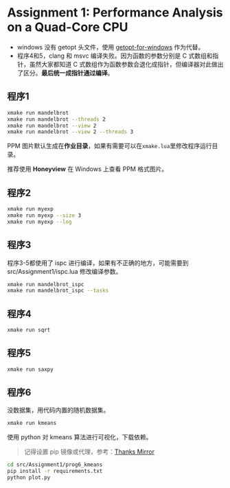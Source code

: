 # Assignment 1: Performance Analysis on a Quad-Core CPU

- windows 没有 getopt 头文件，使用 [getopt-for-windows](https://github.com/Chunde/getopt-for-windows) 作为代替。
- 程序4和5，clang 和 msvc 编译失败。因为函数的参数分别是 C 式数组和指针，虽然大家都知道 C 式数组作为函数参数会退化成指针，但编译器对此做出了区分。**最后统一成指针通过编译**。

## 程序1

```bash
xmake run mandelbrot
xmake run mandelbrot --threads 2
xmake run mandelbrot --view 2
xmake run mandelbrot --view 2 --threads 3
```

PPM 图片默认生成在**作业目录**，如果有需要可以在`xmake.lua`里修改程序运行目录。

推荐使用 **Honeyview** 在 Windows 上查看 PPM 格式图片。

## 程序2

```bash
xmake run myexp
xmake run myexp --size 3
xmake run myexp --log
```

## 程序3

程序3-5都使用了 ispc 进行编译，如果有不正确的地方，可能需要到 src/Assignment1/ispc.lua 修改编译参数。

```bash
xmake run mandelbrot_ispc
xmake run mandelbrot_ispc --tasks
```

## 程序4

```bash
xmake run sqrt
```

## 程序5

```bash
xmake run saxpy
```

## 程序6

没数据集，用代码内置的随机数据集。

```bash
xmake run kmeans
```

使用 python 对 kmeans 算法进行可视化，下载依赖。
> 记得设置 pip 镜像或代理，参考：[Thanks Mirror](https://github.com/eryajf/Thanks-Mirror#pip)
```bash
cd src/Assignment1/prog6_kmeans
pip install -r requirements.txt
python plot.py
```